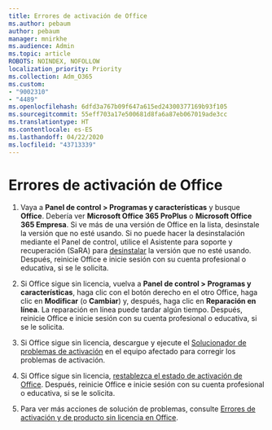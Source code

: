 ```yaml
---
title: Errores de activación de Office
ms.author: pebaum
author: pebaum
manager: mnirkhe
ms.audience: Admin
ms.topic: article
ROBOTS: NOINDEX, NOFOLLOW
localization_priority: Priority
ms.collection: Adm_O365
ms.custom:
- "9002310"
- "4489"
ms.openlocfilehash: 6dfd3a767b09f647a615ed24300377169b93f105
ms.sourcegitcommit: 55eff703a17e500681d8fa6a87eb067019ade3cc
ms.translationtype: HT
ms.contentlocale: es-ES
ms.lasthandoff: 04/22/2020
ms.locfileid: "43713339"
---
```

# <a name="office-activation-errors"></a>Errores de activación de Office

1. Vaya a **Panel de control > Programas y características** y busque **Office**. Debería ver **Microsoft Office 365 ProPlus** o **Microsoft Office 365 Empresa**. Si ve más de una versión de Office en la lista, desinstale la versión que no esté usando. Si no puede hacer la desinstalación mediante el Panel de control, utilice el Asistente para soporte y recuperación (SaRA) para [desinstalar](https://aka.ms/SARA-OfficeUninstall-Alchemy) la versión que no esté usando. Después, reinicie Office e inicie sesión con su cuenta profesional o educativa, si se le solicita. 

2. Si Office sigue sin licencia, vuelva a **Panel de control > Programas y características**, haga clic con el botón derecho en el otro Office, haga clic en **Modificar** (o **Cambiar**) y, después, haga clic en **Reparación en línea**. La reparación en línea puede tardar algún tiempo. Después, reinicie Office e inicie sesión con su cuenta profesional o educativa, si se le solicita. 

3. Si Office sigue sin licencia, descargue y ejecute el [Solucionador de problemas de activación](https://aka.ms/SARA-OfficeActivation-Alchemy) en el equipo afectado para corregir los problemas de activación. 

4. Si Office sigue sin licencia, [restablezca el estado de activación de Office](https://docs.microsoft.com/office365/troubleshoot/activation/reset-office-365-proplus-activation-state). Después, reinicie Office e inicie sesión con su cuenta profesional o educativa, si se le solicita.  

5. Para ver más acciones de solución de problemas, consulte [Errores de activación y de producto sin licencia en Office](https://support.office.com/article/unlicensed-product-and-activation-errors-in-office-0d23d3c0-c19c-4b2f-9845-5344fedc4380).
